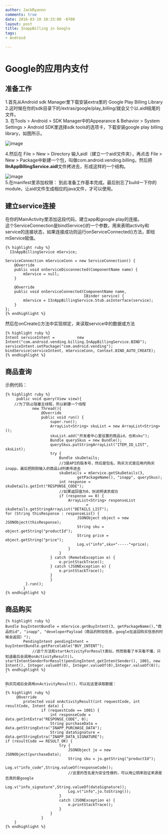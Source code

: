 ```yaml
---
author: JackRyannn
comments: true
date: 2016-03-10 10:33:00 -0700
layout: post
title: InappBilling in Google
tags:
- Android

---  
```

  
Google的应用内支付
====
准备工作  
----
    
1.首先从Android sdk Manager里下载安装extra里的 Google Play Billing Library  
2.这时候在你的sdk目录下的/extras/google/play_billing/就会又个以.aidl结尾的文件。    
3. 在Tools > Android > SDK Manager中的Appearance & Behavior > System Settings > Android SDK里选择sdk tools的选项卡，下载安装google play billing library，如图所示。
  
![image](https://ooo.0o0.ooo/2016/03/09/56e0df7c4a6dc.png)  
  

4.然后在 File > New > Directory 输入aidl（建立一个aidl文件夹），再点击 File > New > Package中新建一个包，叫做com.android.vending.billing，然后把**IInAppBillingService.aidl**文件拷进去，形成这样的一个结构。

![image](https://ooo.0o0.ooo/2016/03/09/56e0e0e6dfccc.png)  
5.在manifest里添加权限：**<uses-permission android:name="com.android.vending.BILLING" />** 到此准备工作基本完成。最后别忘了build一下你的module，让aidl文件生成相应的java文件，才可以使用。  
  
建立service连接  
----
  
在你的MainActivity里添加这段代码，建立app和google play的连接。   
这个ServiceConnection是bindService()的一个参数，用来表明activity和service的连接状态，如果连接成功则运行onServiceConnected()方法，即给mService赋值。
	
	{% highlight ruby %}
	  IInAppBillingService mService;
	  
    ServiceConnection mServiceConn = new ServiceConnection() {
        @Override
        public void onServiceDisconnected(ComponentName name) {
            mService = null;
        }

        @Override
        public void onServiceConnected(ComponentName name,
                                       IBinder service) {
            mService = IInAppBillingService.Stub.asInterface(service);
        }
    };  
    {% endhighlight %}
    
然后在onCreate()方法中实现绑定，来读取service中的数据或方法  
  
	{% highlight ruby %}
	Intent serviceIntent =	        new Intent("com.android.vending.billing.InAppBillingService.BIND");
	serviceIntent.setPackage("com.android.vending");
	bindService(serviceIntent, mServiceConn, Context.BIND_AUTO_CREATE);  
	{% endhighlight %}

商品查询  
----
  
示例代码：

	{% highlight ruby %}	  
		 public void query(View view){
		//为了防止阻塞主线程，所以新建一个线程
		        new Thread(){
		            @Override
		            public void run() {
		                super.run();
		                ArrayList<String> skuList = new ArrayList<String>();
		                skuList.add("开发者中心里设置的商品id，也称sku");
		                Bundle querySkus = new Bundle();
		                querySkus.putStringArrayList("ITEM_ID_LIST", skuList);
		                try {
		                    Bundle skuDetails;
		                    //3是API的版本号，然后是包名，购买方式是应用内购买inapp，最后把刚刚输入的商品id列表传进去
		                    skuDetails = mService.getSkuDetails(3,
		                            getPackageName(), "inapp", querySkus);
		                    int response = skuDetails.getInt("RESPONSE_CODE");
		                    //如果返回值为0，则说明请求成功
		                    if (response == 0) {
		                        ArrayList<String> responseList
		                                = skuDetails.getStringArrayList("DETAILS_LIST");
	for (String thisResponse : responseList) {
		                            JSONObject object = new JSONObject(thisResponse);
		                            String sku = object.getString("productId");
		                            String price = object.getString("price");
		                            Log.v("info",sku+"-----"+price);
		                        }
		                    }
		                } catch (RemoteException e) {
		                    e.printStackTrace();
		                } catch (JSONException e) {
		                    e.printStackTrace();
		                }
			            }
		     }.run();
		    }
	{% endhighlight %}
	 
商品购买    
----
	
	{% highlight ruby %}
	Bundle buyIntentBundle = mService.getBuyIntent(3, getPackageName(),"商品的id", "inapp", "developerPayload（商品的附加信息，google在返回购买信息的时候会返回）");
	        PendingIntent pendingIntent = buyIntentBundle.getParcelable("BUY_INTENT");
	        	//这个方法和startActivityForResult类似，然而我看了半天看不懂，只知道最后会调用onActivityResult()。        startIntentSenderForResult(pendingIntent.getIntentSender(), 1001, new Intent(), Integer.valueOf(0), Integer.valueOf(0),Integer.valueOf(0));  
	{% endhighlight %}
	`
	  
	购买完成后会调用onActivityResult()，可以在这里读取数据：  
	`
	{% highlight ruby %}  
		 @Override
		    protected void onActivityResult(int requestCode, int resultCode, Intent data) {
		            if (requestCode == 1001) {
		                int responseCode = data.getIntExtra("RESPONSE_CODE", 0);
		                String purchaseData = data.getStringExtra("INAPP_PURCHASE_DATA");
		                String dataSignature = data.getStringExtra("INAPP_DATA_SIGNATURE");
	if (resultCode == RESULT_OK) {
		                    try {
		                        JSONObject jo = new JSONObject(purchaseData);
		                        String sku = jo.getString("productId");
		                        Log.v("info_code",String.valueOf(responseCode));
		                        //这里的签名是为安全性做的，可以用公钥来验证来源是否真的是google
		                        Log.v("info_signature",String.valueOf(dataSignature));
		                        Log.v("info",jo.toString());
		                    }
		                    catch (JSONException e) {
		                        e.printStackTrace();
		                    }
		                }
		            }
		}  
	{% endhighlight %}

